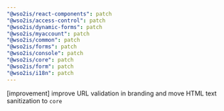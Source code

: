 ```yaml
---
"@wso2is/react-components": patch
"@wso2is/access-control": patch
"@wso2is/dynamic-forms": patch
"@wso2is/myaccount": patch
"@wso2is/common": patch
"@wso2is/forms": patch
"@wso2is/console": patch
"@wso2is/core": patch
"@wso2is/form": patch
"@wso2is/i18n": patch
---
```


[improvement] improve URL validation in branding and move HTML text sanitization to `core`
